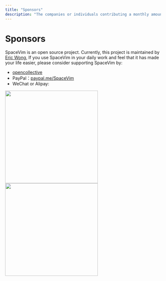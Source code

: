 ```yaml
---
title: "Sponsors"
description: "The companies or individuals contributing a monthly amount to help sustain SpaceVim's development."
---
```


# Sponsors

<!-- vim-markdown-toc GFM -->

<!-- vim-markdown-toc -->

SpaceVim is an open source project.
Currently, this project is maintained by [Eric Wong](https://wsdjeg.net),
If you use SpaceVim in your daily work and feel that it has made your life easier,
please consider supporting SpaceVim by:

- [opencollective](https://opencollective.com/spacevim)
- PayPal：[paypal.me/SpaceVim](https://paypal.me/SpaceVim)
- WeChat or Alipay: 

<img src="https://spacevim.org/img/weixin.png" height="300" width="300">
<img src="https://spacevim.org/img/zhifubao.png" height="300" width="300">
